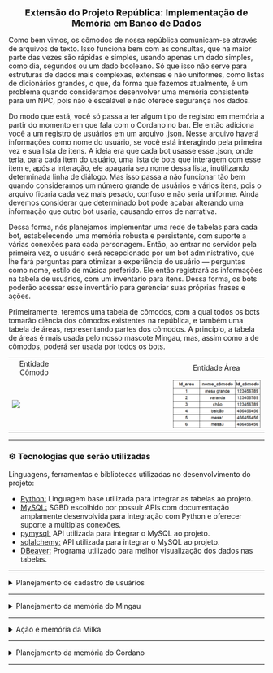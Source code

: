 <h1 align='center' style ="font-size: 18px"><b>Extensão do Projeto República: Implementação de Memória em Banco de Dados</b></h1>

Como bem vimos, os cômodos de nossa república comunicam-se através de arquivos de texto. Isso funciona bem com as consultas, que na maior parte das vezes são rápidas e simples, usando apenas um dado simples, como dia, segundos ou um dado booleano. Só que isso não serve para estruturas de dados mais complexas, extensas e não uniformes, como listas de dicionários grandes, o que, da forma que fazemos atualmente, é um problema quando consideramos desenvolver uma memória consistente para um NPC, pois não é escalável e não oferece segurança nos dados.

Do modo que está, você só passa a ter algum tipo de registro em memória a partir do momento em que fala com o Cordano no bar. Ele então adiciona você a um registro de usuários em um arquivo .json. Nesse arquivo haverá informações como nome do usuário, se você está interagindo pela primeira vez e sua lista de itens. A ideia era que cada bot usasse esse .json, onde teria, para cada item do usuário, uma lista de bots que interagem com esse item e, após a interação, ele apagaria seu nome dessa lista, inutilizando determinada linha de diálogo.
Mas isso passa a não funcionar tão bem quando consideramos um número grande de usuários e vários itens, pois o arquivo ficaria cada vez mais pesado, confuso e não seria uniforme. Ainda devemos considerar que determinado bot pode acabar alterando uma informação que outro bot usaria, causando erros de narrativa.

Dessa forma, nós planejamos implementar uma rede de tabelas para cada bot, estabelecendo uma memória robusta e persistente, com suporte a várias conexões para cada personagem. Então, ao entrar no servidor pela primeira vez, o usuário será recepcionado por um bot administrativo, que lhe fará perguntas para otimizar a experiência do usuário — perguntas como nome, estilo de música preferido. Ele então registrará as informações na tabela de usuários, com um inventário para itens. Dessa forma, os bots poderão acessar esse inventário para gerenciar suas próprias frases e ações.

Primeiramente, teremos uma tabela de cômodos, com a qual todos os bots tomarão ciência dos cômodos existentes na república, e também uma tabela de áreas, representando partes dos cômodos. A princípio, a tabela de áreas é mais usada pelo nosso mascote Mingau, mas, assim como a de cômodos, poderá ser usada por todos os bots.

<table align='center'>
    <td align='center'>
    Entidade Cômodo
    </td>
    </td>
    <td>
    <td align='center'>
    Entidade Área
    </td>
  <tr>
    <td><img src="imagens\tab_cômodos.png" width=250>
    </td>
    <td width=200>
    </td>
    <td><img src="imagens\tab_area.png" width=300>
    </td>
  </tr>
</table>

<hr>

### ⚙️ Tecnologias que serão utilizadas 

Linguagens, ferramentas e bibliotecas utilizadas no desenvolvimento do projeto:

* [Python:](https://www.python.org/) Linguagem base utilizada para integrar as tabelas ao projeto.
* [MySQL:](https://www.mysql.com/) SGBD escolhido por possuir APIs com documentação amplamente desenvolvida para integração com Python e oferecer suporte a múltiplas conexões.
* [pymysql:](https://pymysql.readthedocs.io/en/latest/) API utilizada para integrar o MySQL ao projeto.
* [sqlalchemy:](https://www.sqlalchemy.org/) API utilizada para integrar o MySQL ao projeto.
* [DBeaver:](https://dbeaver.io/) Programa utilizado para melhor visualização dos dados nas tabelas.
<hr>

<details>
  <summary>Planejamento de cadastro de usuários</summary>
  <br>

> Uma lógica de interação entre bots e usuários por meio da análise das tabelas abre várias possibilidades em termos de escalabilidade. Porém, para que a dinâmica não fique comprometida, ainda é preciso otimizar a questão do registro de novos usuários. Como já vimos, o registro do usuário acontece quando ele fala com o Cordano, então, antes disso, ele não terá nenhum registro ou inventário, não podendo, assim, pegar quaisquer itens. A ideia é transferir a responsabilidade do registro dos usuários do Cordano para a administração, com quem ele interagirá assim que chegar.  
> &nbsp;  
> Quando um novo user se conectar ao servidor, ele ou ela será recepcionado por Milka, que fará uma breve pesquisa colhendo dados que usará no registro. Após o pequeno questionário, Milka adicionará o user ao registro de membros do servidor da seguinte forma:  
> &nbsp;  

<table align="center">
    <td align="center">
    Entidade user
    </td>
  <tr>
    <td><img src="imagens\tab_users.png" width=400>
    </td>
  </tr>
</table>

> Com base nas respostas do usuário, Milka escreverá seu ritmo preferido e sua afinidade com Mingau, que na maioria dos casos começa em zero. Logo depois, ela adicionará um item ao inventário no ID da pessoa. Segue um exemplo da entidade Inventário:  
> &nbsp;    

<table align="center">
    <td align="center">
    Entidade inventário
    </td>
  <tr>
    <td><img src="imagens\tab_inventario.png" width=300>
    </td>
  </tr>
</table>

> Através do ID dos itens dispostos na tabela Inventário, os bots poderão acessar a tabela Item para ver as descrições ou a tabela Associação para verificar sua interação com eles, caso precisem considerá-los antes da execução de um evento pontual. Ao encontrar o item que procura para executar determinado evento, o bot então o executa e muda a área com seu nome para null. Dessa forma, ele não interagirá mais com esse item, perdendo essa linha de diálogo com esse usuário.  
> &nbsp;  

<table align='center'>
    <td align='center'>
    Entidade item
    </td>
    </td>
    <td>
    <td align='center'>
    Entidade associação
    </td>
  <tr>
    <td><img src="imagens\tab_item.png" width=400>
    </td>
    <td width=200>
    </td>
    <td><img src="imagens\tab_associação.png" width=200>
    </td>
  </tr>
</table>

> Observe que o que aconteceu aqui foi que Milka adicionou um novo usuário chamado Wandie Soul. Ele respondeu que seu ritmo de música preferido é J-pop, mas é importante lembrar que representamos assim para melhor entendimento, e que não será adicionado com o nome do ritmo, e sim pelo ID do item cd_jpop, que está como 2. Através desse ID, vemos que Milka adicionou dois itens ao inventário no ID de Wandie Soul: a ração seca, em 3 unidades, e um CD de J-pop, em uma unidade.  
> &nbsp;  

</details>


</details>

<hr>

<details>
  <summary>Planejamento da memória do Mingau</summary>
  <br>

> O desenvolvimento de uma memória em banco para o Mingau tornará a dinâmica mais flexível, abrindo novas possibilidades para o bot, pois ele poderá guardar informações de forma mais consistente e organizada, além de reduzir a programação hardcoded. Para substituir o sistema de arquivos .txt, usaremos uma série de tabelas que relacionam cômodos, áreas, frases do bot e eventos que podem ocorrer. Para começar, temos a própria entidade Mingau, que é organizada da seguinte forma:  
> &nbsp;  

<table align="center">
    <td align="center">
    Entidade Mingau
    </td>
  <tr>
    <td><img src="imagens\tab_mingau.png" width=500>
    </td>
  </tr>
</table>

>Nessa tabela mingau guarda informações importantes para a narrativa, como:  
>&nbsp;&nbsp;&nbsp;<b>id_do_bot:</b> Pode ser usado para gerenciar permissões nos canais;  
>&nbsp;&nbsp;&nbsp;<b>id_último_cômodo:</b> Para o bot saber em qual cômodo ele esteve pela última vez, gerar mensagens de saída e &nbsp;&nbsp;&nbsp;continuar em caso de reiniciamento do bot;  
>&nbsp;&nbsp;&nbsp;<b>id_última_área:</b> Para o bot saber em qual área ele esteve pela última vez, gerar mensagens de saída e &nbsp;&nbsp;&nbsp;continuar em caso de reiniciamento do bot;  
>&nbsp;&nbsp;&nbsp;<b>humor:</b> Essa variável inteira será usada para determinar quais ações podem ser selecionadas da tabela de &nbsp;&nbsp;&nbsp;ações;  
>&nbsp;&nbsp;&nbsp;<b>interações:</b> Variável usada para calcular o momento em que mingau mudará de cômodo ou área;  
>&nbsp;&nbsp;&nbsp;<b>usuário_preferido:</b> Indica qual é o usuário por quem Mingau tem mais afinidade.  
>  
> Através da tabela de cômodos, Mingau tomará ciência de por quais cômodos poderá transitar, emitindo mensagens de transição e atualizando seu estado de último cômodo.  
> A segunda entidade será uma tabela de ações que Mingau poderá executar. Ela guardará frases categorizadas por humor e por área. Assim, quando o comando !mingau for acionado, ele poderá fazer as verificações e tomar ações de acordo com seu humor e com a localização do cômodo em que se encontra:  
> &nbsp;  

<table align="center">
    <td align="center">
    Entidade ação
    </td>
  <tr>
    <td><img src="imagens\tab_frase.png" width=500>
    </td>
  </tr>
</table>

> &nbsp;&nbsp;&nbsp;<b>condição:</b> Variável decisiva para a escolha de frases do bot;  
> &nbsp;&nbsp;&nbsp;<b>valor:</b> Define o valor que afetará o humor de Mingau, a ação e seu valor serão adicionados a tabela  
>&nbsp;&nbsp;&nbsp;eventos e essa será usada no cálculo de humor ao fim da interação.  
>  
> Dessa forma, a partir do uso do comando !mingau, a operação passa a seguir o seguinte rumo:  
>  
> 1 - Consulta a entidade Mingau para pegar informações como cômodo, área, número de interações e humor, que começa como neutro. Por exemplo, se o humor do Mingau for 0 (neutro), buscaremos ações com condição igual a zero ou NULL; caso seja 1 (positivo), buscaremos ações com condição > 0 ou NULL; e se for -1 (negativo), buscaremos ações com condição < 0 ou NULL. Ações com condição NULL podem ocorrer em quaisquer estados de humor.  
> 2 - Em seguida, verificamos a tabela de frases, selecionando as que condizem com sua área e estado de humor.  
> 3 - Selecionamos aleatoriamente uma frase, salvando o texto e o valor que ela agrega ao estado de humor. Esse valor vem da coluna "valor" da tabela de ações, de onde tiramos o número que será somado ao humor de Mingau. Assim, se a frase tiver um valor positivo, o humor de Mingau ficará mais elevado.  
> 4 - Emitimos o texto da mensagem no canal e atualizamos o humor de Mingau. O humor é calculado com base na coluna "efeito_humor" da tabela de eventos. Nessa tabela, registramos as ações que já foram executadas e como elas afetam o humor. Com base na coluna "efeito_humor", fazemos o somatório e atualizamos o estado de humor ao final de cada ação.  
> 5 - Agora, Mingau estará pronto para o próximo comando.  
>  
> Segue a tabela de eventos:  
> &nbsp;  
> 

<table align="center">
    <td align="center">
    Entidade evento
    </td>
  <tr>
    <td><img src="imagens\tab_evento.png" width=300>
    </td>
  </tr>
</table>

> Acima, vemos um exemplo da tabela de eventos e, com base na coluna efeito_humor, ao fim da operação recalcularemos o humor de Mingau. Por exemplo: 0 - 1 + 0 resulta em um total de -1, indicando um humor negativo. Esse valor definirá as próximas ações de Mingau.  
> &nbsp;  
> Mingau também terá dois novos comandos: !alimentar e !brincar. Esses comandos adicionarão à tabela de eventos um registro com um efeito_humor positivo, afetando o humor de Mingau. Além disso, eles acrescentarão pontos a um contador chamado pontos_mingau, localizado na tabela do próprio usuário. No início do próximo dia, Mingau atualizará sua afinidade com o usuário com base nesse contador.  
> &nbsp;  
> 
</details>
<hr>

<details>
  <summary>Ação e memória da Milka</summary> 
</details>
<hr>

<details>
  <summary>Planejamento da memória do Cordano</summary> 
  <br>

> Nessa configuração, Cordano não verificará mais um arquivo .json, agora, para decidir como responder, o bot consulta a tabela interação, analisando se existe e a interação entre o bot e o usuário. Existindo, Cordano saberá que não é a primeira interação e que não cabe um cumprimento. Essa entidade interação guarda os integrantes da interação a partir do momento em que ela acontece, no momento, planejamos guardar somente a data, mas talvez usemos o horário para uma segunda interação customizada. Ela será limpa ao virar do dia para garantir que os cumprimentos aconteçam devidamente.  
> &nbsp;  
>  

<table align="center">
    <td align="center">
    Entidade interação
    </td>
  <tr>
    <td><img src="imagens\tab_interação.png" width=400>
    </td>
  </tr>
</table>  

> Da mesma forma Cordano também passa a verificar a tabela inventário e a outra tabela item antes de executar uma linha de diálogo, fazendo a consulta ele analisa se o usuário tem um item com o qual o bot se relacione, caso não tenha, ele segue sua linha de dialogo normal. Se houver um item no invetário registrado no nome do usuário e que tenha uma relação com o bot, ele executa uma fala especial e depois muda o estado da interação com item que está no id do usuário na tabela associação. Como funciona:  
> &nbsp;  
>  

<table align="center">
    <td align="center">
    Entidade user
    </td>
  <tr>
    <td align="center"><img src="imagens\tab_users.png" width=400>
    </td>
  </tr>
  <td align="center" width=500>
    Considerando uma interação entre o usuário Wandie Soul e Cordan, podemos verificar na entidade inventário quais itens estão em posse desse usuário através do ID_user.
    </td>
</table>  

<table align="center">
    <td align="center">
    Entidade inventário
    </td>
  <tr>
    <td><img src="imagens\tab_inventario.png" width=300>
    </td>
  </tr>
</table>  

> Aqui observamos dois itens na posse do usuário Wandie Soul e a partir disso podemos usar o id dos itens para verificar se o bot tem uma interação especial com o item na tabela associação. Agora um exemplo da entidade associação antes e depois da interação especial:  
> &nbsp;  
>  

<table align="center">
    <td align="center">
    Entidade associação
    </td>
    <td align="center">
    </td>
    <td align="center">
    Entidade associação
    </td>
  <tr>
    <td><img src="imagens\tab_associação_True.png" width=300></td>
    <td width=300></td>
    <td><img src="imagens\tab_associação_False.png" width=300></td>
    </td>
  </tr>
    <td align="center" width=400>
    Antes da interação especial, temos associação como verdadeira.
    </td>
    <td align="center" width=500>
    </td>
    <td align="center" width=400>
    Após a interação especial, temos associação como falsa.
    </td>
</table>  

</details>
<hr>
